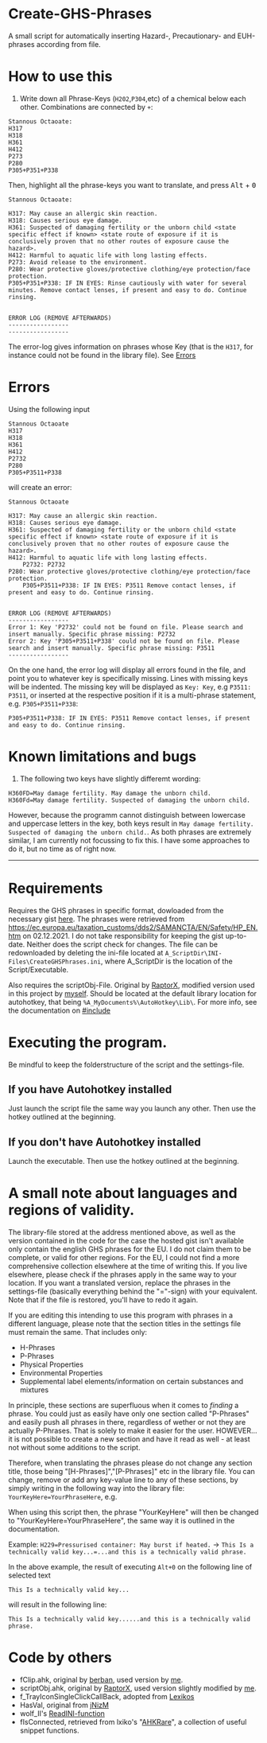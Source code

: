 # Create-GHS-Phrases
A small script for automatically inserting Hazard-, Precautionary- and EUH-phrases according from file.

# How to use this

1. Write down all Phrase-Keys (`H202`,`P304`,etc) of a chemical below each other. Combinations are connected by `+`:

```
Stannous Octaoate:
H317
H318
H361
H412
P273
P280
P305+P351+P338
```

Then, highlight all the phrase-keys you want to translate, and press <kbd>Alt</kbd> + <kbd>0</kbd>

```
Stannous Octaoate:

H317: May cause an allergic skin reaction.
H318: Causes serious eye damage.
H361: Suspected of damaging fertility or the unborn child <state specific effect if known> <state route of exposure if it is conclusively proven that no other routes of exposure cause the hazard>.
H412: Harmful to aquatic life with long lasting effects.
P273: Avoid release to the environment.
P280: Wear protective gloves/protective clothing/eye protection/face protection.
P305+P351+P338: IF IN EYES: Rinse cautiously with water for several minutes. Remove contact lenses, if present and easy to do. Continue rinsing.


ERROR LOG (REMOVE AFTERWARDS)
-----------------
-----------------
```

The error-log gives information on phrases whose Key (that is the `H317`, for instance could not be found in the library file). See [Errors](#errors)

# Errors

Using the following input 
```
Stannous Octaoate
H317
H318
H361
H412
P2732
P280
P305+P3511+P338
```

will create an error:
```
Stannous Octaoate

H317: May cause an allergic skin reaction.
H318: Causes serious eye damage.
H361: Suspected of damaging fertility or the unborn child <state specific effect if known> <state route of exposure if it is conclusively proven that no other routes of exposure cause the hazard>.
H412: Harmful to aquatic life with long lasting effects.
	P2732: P2732 
P280: Wear protective gloves/protective clothing/eye protection/face protection.
	P305+P3511+P338: IF IN EYES: P3511 Remove contact lenses, if present and easy to do. Continue rinsing. 


ERROR LOG (REMOVE AFTERWARDS)
-----------------
Error 1: Key 'P2732' could not be found on file. Please search and insert manually. Specific phrase missing: P2732
Error 2: Key 'P305+P3511+P338' could not be found on file. Please search and insert manually. Specific phrase missing: P3511
-----------------
```
On the one hand, the error log will display all errors found in the file, and point you to whatever key is specifically missing. Lines with missing keys will be indented. The missing key will be displayed as `Key: Key`, e.g `P3511: P3511`, or  inserted at the respective position if it is a multi-phrase statement, e.g. `P305+P3511+P338`:

	P305+P3511+P338: IF IN EYES: P3511 Remove contact lenses, if present and easy to do. Continue rinsing. 
 
# Known limitations and bugs

1. The following two keys have slightly differemt wording:
    
```
H360FD=May damage fertility. May damage the unborn child.
H360Fd=May damage fertility. Suspected of damaging the unborn child.
```
However, because the programm cannot distinguish between lowercase and uppercase letters in the key, both keys result in `May damage fertility. Suspected of damaging the unborn child.`. As both phrases are extremely similar, I am currently not focussing to fix this. I have some approaches to do it, but no time as of right now.
    
--- 

# Requirements
Requires the GHS phrases in specific format, dowloaded from the necessary gist [here](https://gist.github.com/Gewerd-Strauss/66c07fc5616a8336b52e3609cc9f36ef).
The phrases were retrieved from https://ec.europa.eu/taxation_customs/dds2/SAMANCTA/EN/Safety/HP_EN.htm on 02.12.2021. I do not take responsibility for keeping the gist up-to-date. Neither does the script check for changes. The file can be redownloaded by deleting the ini-file located at `A_ScriptDir\INI-Files\CreateGHSPhrases.ini`, where A_ScriptDir is the location of the Script/Executable.

Also requires the scriptObj-File. Original by [RaptorX](https://github.com/RaptorX/ScriptObj), modified version used in this project by [myself](https://github.com/Gewerd-Strauss/ScriptObj). Should be located at the default library location for autohotkey, that being `%A_MyDocuments%\AutoHotkey\Lib\`. For more info, see the documentation on [#include](https://www.autohotkey.com/docs/commands/_Include.htm)


# Executing the program.

Be mindful to keep the folderstructure of the script and the settings-file.

## If you have Autohotkey installed

Just launch the script file the same way you launch any other. Then use the hotkey outlined at the beginning.

## If you don't have Autohotkey installed

Launch the executable. Then use the hotkey outlined at the beginning.

# A small note about languages and regions of validity.

The library-file stored at the address mentioned above, as well as the version contained in the code for the case the hosted gist isn't available only contain the english GHS phrases for the EU. I do not claim them to be complete, or valid for other regions. For the EU, I could not find a more comprehensive collection elsewhere at the time of writing this. If you live elsewhere, please check if the phrases apply in the same way to your location. If you want a translated version, replace the phrases in the settings-file (basically everything behind the "="-sign) with your equivalent. Note that if the file is restored, you'll have to redo it again.

If you are editing this intending to use this program with phrases in a different language, please note that the section titles in the settings file must remain the same. That includes only:

* H-Phrases
* P-Phrases
* Physical Properties
* Environmental Properties
* Supplemental label elements/information on certain substances and mixtures

In principle, these sections are superfluous when it comes to _finding_ a phrase. You could just as easily have only one section called "P-Phrases" and easily push all phrases in there, regardless of wether or not they are actually P-Phrases. That is solely to make it easier for the user. HOWEVER... it is not possible to create a new section and have it read as well - at least not without some additions to the script. 

Therefore, when translating the phrases please do not change any section title, those being "[H-Phrases]","[P-Phrases]" etc in the library file. You can change, remove or add any key-value line to any of these sections, by simply writing in the following way into the library file: `YourKeyHere=YourPhraseHere`, e.g.

When using this script then, the phrase "YourKeyHere" will then be changed to
"YourKeyHere=YourPhraseHere", the same way it is outlined in the documentation.

Example: `H229=Pressurised container: May burst if heated.` → `This Is a technically valid key...=...and this is a technically valid phrase.`

In the above example, the result of executing `Alt+0` on the following line of selected text

`This Is a technically valid key...`

will result in the following line:

`This Is a technically valid key......and this is a technically valid phrase.`



# Code by others

* fClip.ahk, original by [berban](https://github.com/berban/Clip), used version by [me](https://github.com/Gewerd-Strauss/fClip.ahk).
* scriptObj.ahk, original by [RaptorX](https://github.com/RaptorX/ScriptObj), used version slightly modified by [me](https://github.com/Gewerd-Strauss/ScriptObj).
* f_TrayIconSingleClickCallBack, adopted from [Lexikos](https://www.autohotkey.com/board/topic/26639-tray-menu-show-gui/?p=171954)
* HasVal, original from [jNizM](https://www.autohotkey.com/boards/viewtopic.php?p=109173&sid=e530e129dcf21e26636fec1865e3ee30#p109173)
* wolf_II's [ReadINI-function](https://www.autohotkey.com/boards/viewtopic.php?p=256940#p256940)
* fIsConnected, retrieved from lxiko's "[AHKRare](https://github.com/Ixiko/AHK-Rare)", a collection of useful snippet functions. 

